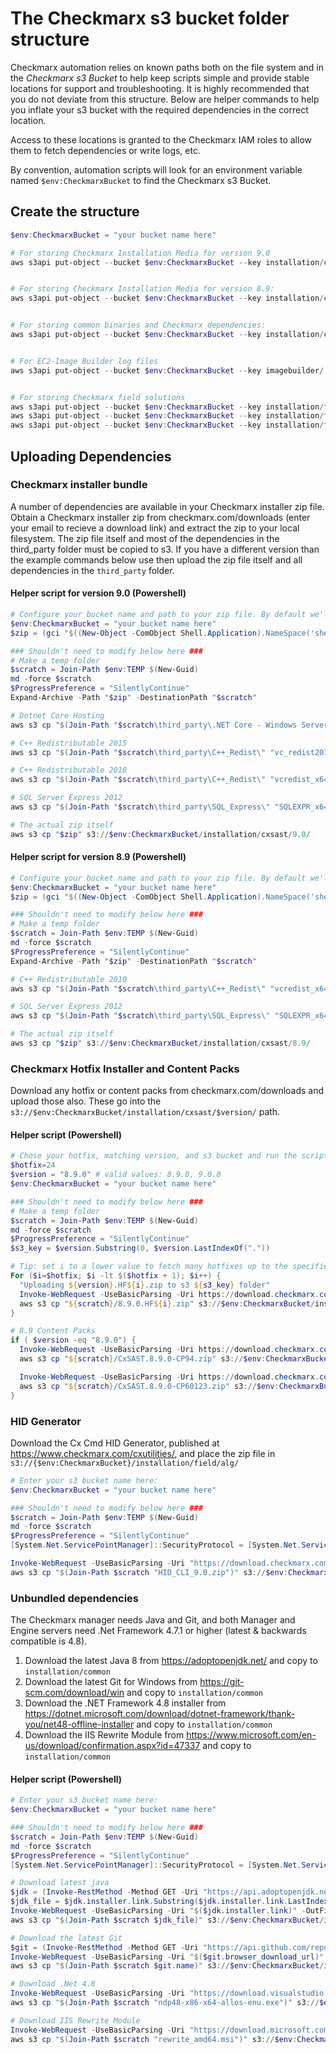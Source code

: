 #  The Checkmarx s3 bucket folder structure
Checkmarx automation relies on known paths both on the file system and in the *Checkmarx s3 Bucket* to help keep scripts simple and provide stable locations for support and troubleshooting. It is highly recommended that you do not deviate from this structure. Below are helper commands to help you inflate your s3 bucket with the required dependencies in the correct location.

Access to these locations is granted to the Checkmarx IAM roles to allow them to fetch dependencies or write logs, etc. 

By convention, automation scripts will look for an environment variable named ```$env:CheckmarxBucket``` to find the Checkmarx s3 Bucket. 

## Create the structure

```powershell
$env:CheckmarxBucket = "your bucket name here"

# For storing Checkmarx Installation Media for version 9.0
aws s3api put-object --bucket $env:CheckmarxBucket --key installation/cxsast/9.0/


# For storing Checkmarx Installation Media for version 8.9:
aws s3api put-object --bucket $env:CheckmarxBucket --key installation/cxsast/8.9/


# For storing common binaries and Checkmarx dependencies:
aws s3api put-object --bucket $env:CheckmarxBucket --key installation/common/


# For EC2-Image Builder log files
aws s3api put-object --bucket $env:CheckmarxBucket --key imagebuilder/


# For storing Checkmarx field solutions
aws s3api put-object --bucket $env:CheckmarxBucket --key installation/field/alg
aws s3api put-object --bucket $env:CheckmarxBucket --key installation/field/cloudwatchlogs
aws s3api put-object --bucket $env:CheckmarxBucket --key installation/field/dynamic-engines
```

## Uploading Dependencies
### Checkmarx installer bundle
A number of dependencies are available in your Checkmarx installer zip file. Obtain a Checkmarx installer zip from checkmarx.com/downloads (enter your email to recieve a download link) and extract the zip to your local filesystem. The zip file itself and most of the dependencies in the third_party folder must be copied to s3. If you have a different version than the example commands below use then upload the zip file itself and all dependencies in the ```third_party``` folder. 

#### Helper script for version 9.0 (Powershell)
```powershell
# Configure your bucket name and path to your zip file. By default we'll search your downloads folder for the zip where it most likely is.
$env:CheckmarxBucket = "your bucket name here"
$zip = (gci "$((New-Object -ComObject Shell.Application).NameSpace('shell:Downloads').Self.Path)" -Recurse -Filter CxSAST.900.Release.Setup_9.0.0.40085.zip).FullName

### Shouldn't need to modify below here ###
# Make a temp folder
$scratch = Join-Path $env:TEMP $(New-Guid) 
md -force $scratch
$ProgressPreference = "SilentlyContinue"
Expand-Archive -Path "$zip" -DestinationPath "$scratch"

# Dotnet Core Hosting
aws s3 cp "$(Join-Path "$scratch\third_party\.NET Core - Windows Server Hosting\" "dotnet-hosting-2.1.16-win.exe")" s3://$env:CheckmarxBucket/installation/common/

# C++ Redistributable 2015
aws s3 cp "$(Join-Path "$scratch\third_party\C++_Redist\" "vc_redist2015.x64.exe")" s3://$env:CheckmarxBucket/installation/common/

# C++ Redistributable 2010
aws s3 cp "$(Join-Path "$scratch\third_party\C++_Redist\" "vcredist_x64.exe")" s3://$env:CheckmarxBucket/installation/common/

# SQL Server Express 2012
aws s3 cp "$(Join-Path "$scratch\third_party\SQL_Express\" "SQLEXPR_x64_ENU.exe")" s3://$env:CheckmarxBucket/installation/common/

# The actual zip itself
aws s3 cp "$zip" s3://$env:CheckmarxBucket/installation/cxsast/9.0/
```

#### Helper script for version 8.9 (Powershell)
```powershell
# Configure your bucket name and path to your zip file. By default we'll search your downloads folder for the zip where it most likely is.
$env:CheckmarxBucket = "your bucket name here"
$zip = (gci "$((New-Object -ComObject Shell.Application).NameSpace('shell:Downloads').Self.Path)" -Recurse -Filter CxSAST.890.Release.Setup_8.9.0.210.zip).FullName

### Shouldn't need to modify below here ###
# Make a temp folder
$scratch = Join-Path $env:TEMP $(New-Guid) 
md -force $scratch
$ProgressPreference = "SilentlyContinue"
Expand-Archive -Path "$zip" -DestinationPath "$scratch"

# C++ Redistributable 2010
aws s3 cp "$(Join-Path "$scratch\third_party\C++_Redist\" "vcredist_x64.exe")" s3://$env:CheckmarxBucket/installation/common/

# SQL Server Express 2012
aws s3 cp "$(Join-Path "$scratch\third_party\SQL_Express\" "SQLEXPR_x64_ENU.exe")" s3://$env:CheckmarxBucket/installation/common/

# The actual zip itself
aws s3 cp "$zip" s3://$env:CheckmarxBucket/installation/cxsast/8.9/
```

### Checkmarx Hotfix Installer and Content Packs
Download any hotfix or content packs from checkmarx.com/downloads and upload those also. These go into the ```s3://$env:CheckmarxBucket/installation/cxsast/$version/``` path.

#### Helper script (Powershell)
```powershell
# Chose your hotfix, matching version, and s3 bucket and run the script to populate your s3 bucket.
$hotfix=24
$version = "8.9.0" # valid values: 8.9.0, 9.0.0
$env:CheckmarxBucket = "your bucket name here"

### Shouldn't need to modify below here ###
# Make a temp folder
$scratch = Join-Path $env:TEMP $(New-Guid) 
md -force $scratch
$ProgressPreference = "SilentlyContinue"
$s3_key = $version.Substring(0, $version.LastIndexOf("."))

# Tip: set i to a lower value to fetch many hotfixes up to the specified one
For ($i=$hotfix; $i -lt $($hotfix + 1); $i++) {
  "Uploading ${version}.HF${i}.zip to s3 ${s3_key} folder"
  Invoke-WebRequest -UseBasicParsing -Uri https://download.checkmarx.com/${version}/HF/${version}.HF${i}.zip -OutFile "${scratch}/${version}.HF${i}.zip"
  aws s3 cp "${scratch}/8.9.0.HF${i}.zip" s3://$env:CheckmarxBucket/installation/cxsast/${s3_key}/ --no-progress
}

# 8.9 Content Packs
if ( $version -eq "8.9.0") {
  Invoke-WebRequest -UseBasicParsing -Uri https://download.checkmarx.com/8.9.0/CP/CxSAST.8.9.0-CP94.zip -OutFile (Join-Path $scratch "CxSAST.8.9.0-CP94.zip")
  aws s3 cp "${scratch}/CxSAST.8.9.0-CP94.zip" s3://$env:CheckmarxBucket/installation/cxsast/${s3_key}/ --no-progress

  Invoke-WebRequest -UseBasicParsing -Uri https://download.checkmarx.com/8.9.0/CP/CSharp/CxSAST.8.9.0-CP60123.zip -OutFile (Join-Path $scratch "CxSAST.8.9.0-CP60123.zip")
  aws s3 cp "${scratch}/CxSAST.8.9.0-CP60123.zip" s3://$env:CheckmarxBucket/installation/cxsast/${s3_key}/ --no-progress
}


```

### HID Generator
Download the Cx Cmd HID Generator, published at https://www.checkmarx.com/cxutilities/,  and place the zip file in ```s3://{$env:CheckmarxBucket}/installation/field/alg/```

```powershell
# Enter your s3 bucket name here:
$env:CheckmarxBucket = "your bucket name here"

### Shouldn't need to modify below here ###
$scratch = Join-Path $env:TEMP $(New-Guid) 
md -force $scratch
$ProgressPreference = "SilentlyContinue"
[System.Net.ServicePointManager]::SecurityProtocol = [System.Net.ServicePointManager]::SecurityProtocol -bor 3072;

Invoke-WebRequest -UseBasicParsing -Uri "https://download.checkmarx.com/CXPS/CxServices/HID_CLI_9.0.zip" -OutFile (Join-Path $scratch "HID_CLI_9.0.zip")
aws s3 cp "$(Join-Path $scratch "HID_CLI_9.0.zip")" s3://$env:CheckmarxBucket/installation/field/alg/" --no-progress

```

### Unbundled dependencies
The Checkmarx manager needs Java and Git, and both Manager and Engine servers need .Net Framework 4.7.1 or higher (latest & backwards compatible is 4.8).

 1. Download the latest Java 8 from https://adoptopenjdk.net/ and copy to ```installation/common```
 1. Download the latest Git for Windows from https://git-scm.com/download/win and copy to ```installation/common```
 1. Download the .NET Framework 4.8 installer from https://dotnet.microsoft.com/download/dotnet-framework/thank-you/net48-offline-installer and copy to ```installation/common```
 1. Download the IIS Rewrite Module from https://www.microsoft.com/en-us/download/confirmation.aspx?id=47337 and copy to ```installation/common```

#### Helper script (Powershell)

```powershell
# Enter your s3 bucket name here:
$env:CheckmarxBucket = "your bucket name here"

### Shouldn't need to modify below here ###
$scratch = Join-Path $env:TEMP $(New-Guid) 
md -force $scratch
$ProgressPreference = "SilentlyContinue"
[System.Net.ServicePointManager]::SecurityProtocol = [System.Net.ServicePointManager]::SecurityProtocol -bor 3072;

# Download latest java
$jdk = (Invoke-RestMethod -Method GET -Uri "https://api.adoptopenjdk.net/v3/assets/latest/8/hotspot" -UseBasicParsing).binary | Where-Object { $_.architecture -eq "x64" -and $_.heap_size -eq "normal" -and $_.image_type -eq "jdk" -and $_.jvm_impl -eq "hotspot" -and $_.os -eq "windows" }
$jdk_file = $jdk.installer.link.Substring($jdk.installer.link.LastIndexOf("/") + 1)
Invoke-WebRequest -UseBasicParsing -Uri "$($jdk.installer.link)" -OutFile (Join-Path $scratch $jdk_file)
aws s3 cp "$(Join-Path $scratch $jdk_file)" s3://$env:CheckmarxBucket/installation/common/ --no-progress

# Download the latest Git
$git = (Invoke-RestMethod -Method GET -Uri "https://api.github.com/repos/git-for-windows/git/releases/latest" -UseBasicParsing).assets | Where-Object { $_.name -match "Git-\d\.\d\d\.\d-64-bit\.exe" }
Invoke-WebRequest -UseBasicParsing -Uri "$($git.browser_download_url)" -OutFile (Join-Path $scratch $git.name)
aws s3 cp "$(Join-Path $scratch $git.name)" s3://$env:CheckmarxBucket/installation/common/ --no-progress

# Download .Net 4.8
Invoke-WebRequest -UseBasicParsing -Uri "https://download.visualstudio.microsoft.com/download/pr/014120d7-d689-4305-befd-3cb711108212/0fd66638cde16859462a6243a4629a50/ndp48-x86-x64-allos-enu.exe" -OutFile (Join-Path $scratch "ndp48-x86-x64-allos-enu.exe")
aws s3 cp "$(Join-Path $scratch "ndp48-x86-x64-allos-enu.exe")" s3://$env:CheckmarxBucket/installation/common/ --no-progress

# Download IIS Rewrite Module
Invoke-WebRequest -UseBasicParsing -Uri "https://download.microsoft.com/download/C/9/E/C9E8180D-4E51-40A6-A9BF-776990D8BCA9/rewrite_amd64.msi" -OutFile (Join-Path $scratch "rewrite_amd64.msi")
aws s3 cp "$(Join-Path $scratch "rewrite_amd64.msi")" s3://$env:CheckmarxBucket/installation/common/ --no-progress
```
